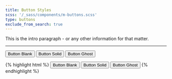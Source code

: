 ```yaml
---
title: Button Styles
scss: '/_sass/components/m-buttons.scss'
type: buttons
exclude_from_search: true
---
```


This is the intro paragraph - or any other information for that matter.

- - -

<!-- 
	* THIS IS THE LIVE CODE SAMPLE 
	* ANY CODE USED HERE WILL DISPLAY AS IT WOULD ON A WEBSITE
-->

<button class="mi-button blank">Button Blank</button>
<button class="mi-button button-primary">Button Solid</button>
<button class="mi-button ghost">Button Ghost</button>



<!-- THIS IS THE HTML CODE EXAMPLE -->
{% highlight html %}
<button class="mi-button blank">Button Blank</button>
<button class="mi-button button-primary">Button Solid</button>
<button class="mi-button ghost">Button Ghost</button>
{% endhighlight %}
